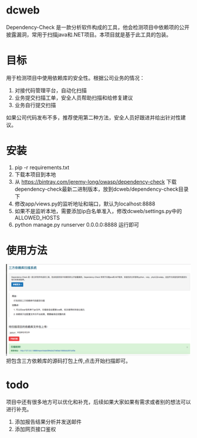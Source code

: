 # dcweb
Dependency-Check 是一款分析软件构成的工具，他会检测项目中依赖项的公开披露漏洞，常用于扫描java和.NET项目。本项目就是基于此工具的包装。

# 目标
用于检测项目中使用依赖库的安全性。根据公司业务的情况：

1. 对接代码管理平台，自动化扫描
2. 业务提交扫描工单，安全人员帮助扫描和给修复建议
3. 业务自行提交扫描

如果公司代码发布不多，推荐使用第二种方法，安全人员好跟进并给出针对性建议。

# 安装
1. pip -r requirements.txt
2. 下载本项目到本地
3. 从 https://bintray.com/jeremy-long/owasp/dependency-check 下载dependency-check最新二进制版本，放到dcweb/dependency-check目录下
4. 修改app/views.py的监听地址和端口，默认为localhost:8888
5. 如果不是监听本地，需要添加ip白名单准入，修改dcweb/settings.py中的ALLOWED_HOSTS
6. python manage.py runserver 0.0.0.0:8888 运行即可

# 使用方法
![](screen.png)
把包含三方依赖库的源码打包上传,点击开始扫描即可。

# todo
项目中还有很多地方可以优化和补充，后续如果大家如果有需求或者别的想法可以进行补充。

1. 添加报告结果分析并发送邮件
2. 添加网页接口鉴权

